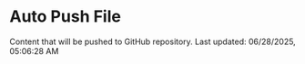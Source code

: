 # Auto Push File

Content that will be pushed to GitHub repository.
Last updated: 06/28/2025, 05:06:28 AM